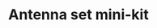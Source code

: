 ---
title: "Antenna set mini-kit"
price: 5150.0
desc: ""
img_path: "/assets/img/DEP-35003.jpg"
brand: AK
available: true
special_offer: false
new: false
soon: false
cat: "Knjige,-casopisi,-MERCH"
subcat: "KNJ-AK-Interactive"
subsubcat: ""
sifra: "DEP-35003"
---